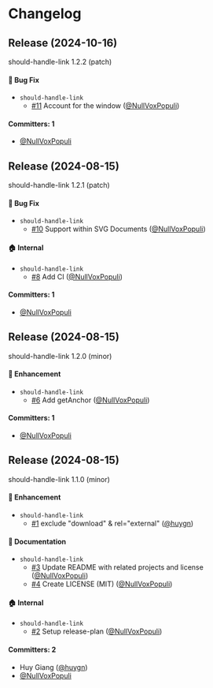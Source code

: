 # Changelog

## Release (2024-10-16)

should-handle-link 1.2.2 (patch)

#### :bug: Bug Fix
* `should-handle-link`
  * [#11](https://github.com/NullVoxPopuli/should-handle-link/pull/11) Account for the window ([@NullVoxPopuli](https://github.com/NullVoxPopuli))

#### Committers: 1
- [@NullVoxPopuli](https://github.com/NullVoxPopuli)

## Release (2024-08-15)

should-handle-link 1.2.1 (patch)

#### :bug: Bug Fix
* `should-handle-link`
  * [#10](https://github.com/NullVoxPopuli/should-handle-link/pull/10) Support <a> within SVG Documents ([@NullVoxPopuli](https://github.com/NullVoxPopuli))

#### :house: Internal
* `should-handle-link`
  * [#8](https://github.com/NullVoxPopuli/should-handle-link/pull/8) Add CI ([@NullVoxPopuli](https://github.com/NullVoxPopuli))

#### Committers: 1
- [@NullVoxPopuli](https://github.com/NullVoxPopuli)

## Release (2024-08-15)

should-handle-link 1.2.0 (minor)

#### :rocket: Enhancement
* `should-handle-link`
  * [#6](https://github.com/NullVoxPopuli/should-handle-link/pull/6) Add getAnchor ([@NullVoxPopuli](https://github.com/NullVoxPopuli))

#### Committers: 1
- [@NullVoxPopuli](https://github.com/NullVoxPopuli)

## Release (2024-08-15)

should-handle-link 1.1.0 (minor)

#### :rocket: Enhancement
* `should-handle-link`
  * [#1](https://github.com/NullVoxPopuli/should-handle-link/pull/1) exclude "download" & rel="external" ([@huygn](https://github.com/huygn))

#### :memo: Documentation
* `should-handle-link`
  * [#3](https://github.com/NullVoxPopuli/should-handle-link/pull/3) Update README with related projects and license ([@NullVoxPopuli](https://github.com/NullVoxPopuli))
  * [#4](https://github.com/NullVoxPopuli/should-handle-link/pull/4) Create LICENSE (MIT) ([@NullVoxPopuli](https://github.com/NullVoxPopuli))

#### :house: Internal
* `should-handle-link`
  * [#2](https://github.com/NullVoxPopuli/should-handle-link/pull/2) Setup release-plan ([@NullVoxPopuli](https://github.com/NullVoxPopuli))

#### Committers: 2
- Huy Giang ([@huygn](https://github.com/huygn))
- [@NullVoxPopuli](https://github.com/NullVoxPopuli)
